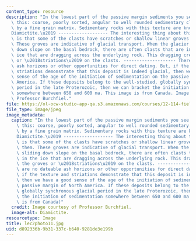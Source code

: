```yaml
---
content_type: resource
description: "In the lowest part of the passive margin sediments you see rocks like\
  \ this: coarse, poorly sorted, angular to well rounded sedimentary clasts supported\
  \ by a fine grain matrix. Sedimentary rocks with this texture are know as a \u2018\
  Diamictite.\u2019 ------------------- The interesting thing about this diamictite\
  \ is that some of the clasts have scratches or shallow linear groves cut into them.\
  \ These groves are indicative of glacial transport. When the glacier is sliding\
  \ down slope on the basal bedrock, there are often clasts that are imbedded in the\
  \ ice that are dragging across the underlying rock. This dragging creates the groves\
  \ or \u2018striations\u2019 on the clasts. -------------------- There are no dateable\
  \ ash horizons or other opportunities for direct dating. But, if the texture and\
  \ striations demonstrate that this deposit is indeed glacial, then we have a good\
  \ sense of the age of the initiation of sedimentation on the passive margin of North\
  \ America. If these deposits belong to the well-studied, globally synchronous glacial\
  \ period in the late Proterozoic, then we can bracket the initiation of sedimentation\
  \ somewhere between 650 and 600 ma. This image is from Canada. Image courtesy of\
  \ Professor Burchfiel."
file: https://ol-ocw-studio-app-qa.s3.amazonaws.com/courses/12-114-field-geology-i-fall-2005/d892336b9b31337cb6409281de3e199b_lec2photo11.jpg
file_type: image/jpeg
image_metadata:
  caption: "In the lowest part of the passive margin sediments you see rocks like\
    \ this: coarse, poorly sorted, angular to well rounded sedimentary clasts supported\
    \ by a fine grain matrix. Sedimentary rocks with this texture are know as a \u2018\
    Diamictite.\u2019 ------------------- The interesting thing about this diamictite\
    \ is that some of the clasts have scratches or shallow linear groves cut into\
    \ them. These groves are indicative of glacial transport. When the glacier is\
    \ sliding down slope on the basal bedrock, there are often clasts that are imbedded\
    \ in the ice that are dragging across the underlying rock. This dragging creates\
    \ the groves or \u2018striations\u2019 on the clasts. -------------------- There\
    \ are no dateable ash horizons or other opportunities for direct dating. But,\
    \ if the texture and striations demonstrate that this deposit is indeed glacial,\
    \ then we have a good sense of the age of the initiation of sedimentation on the\
    \ passive margin of North America. If these deposits belong to the well-studied,\
    \ globally synchronous glacial period in the late Proterozoic, then we can bracket\
    \ the initiation of sedimentation somewhere between 650 and 600 ma. (this image\
    \ is from Canada)"
  credit: Image courtesy of Professor Burchfiel.
  image-alt: Diamictite.
resourcetype: Image
title: lec2photo11.jpg
uid: d892336b-9b31-337c-b640-9281de3e199b
---
```

